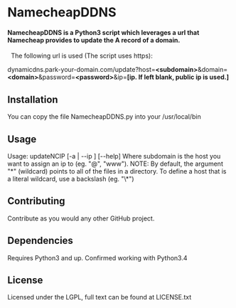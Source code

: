 # NamecheapDDNS

#### NamecheapDDNS is a Python3 script which leverages a url that Namecheap provides to update the A record of a domain.

&nbsp;
The following url is used (The script uses https):  

dynamicdns.park-your-domain.com/update?host=**\<subdomain\>**&domain=**\<domain\>**&password=**\<password\>**&ip=**[ip. If left blank, public ip is used.]**

## Installation

You can copy the file NamecheapDDNS.py into your /usr/local/bin

## Usage

Usage: updateNCIP <domain> <password> <subdomain> [-a | --ip <specifiedip>] [--help]
Where subdomain is the host you want to assign an ip to (eg. "@", "www").
NOTE: By default, the argument "\*" (wildcard) points to all of the files in a directory. To define a host that is a literal wildcard, use a backslash (eg. "\\*")

## Contributing

Contribute as you would any other GitHub project. 

## Dependencies

Requires Python3 and up. Confirmed working with Python3.4

## License

Licensed under the LGPL, full text can be found at LICENSE.txt
